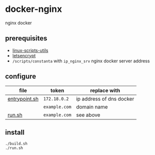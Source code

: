# docker-nginx

nginx docker

## prerequisites

- [linux-scripts-utils](https://github.com/devel0/linux-scripts-utils)
- [letsencrypt](https://letsencrypt.org)
- `/scripts/constanta` with `ip_nginx_srv` nginx docker server address

## configure

| file | token | replace with |
|---|---|---|
| [entrypoint.sh](entrypoint.sh) | `172.18.0.2` | ip address of dns docker |
| | `example.com` | domain name |
| [run.sh](run.sh) | `example.com` | see above |

## install

```
./build.sh
./run.sh
```
